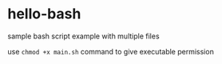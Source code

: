 # hello-bash
sample bash script example with multiple files

use `chmod +x main.sh` command to give executable permission
